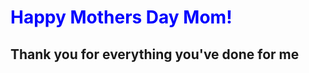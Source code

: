 <html>
  <head>
    <title>ThankyouMom!</title>
    <style>
      h1 {
        color = blue;
      }
    </style>
  </head>
  <body>
    <style>
      background-color: cyan;
    </style>
    <h1 style="color:blue;">Happy Mothers Day Mom!</h1> 
    <h2>Thank you for everything you've done for me</h2>
  </body>
  
  
